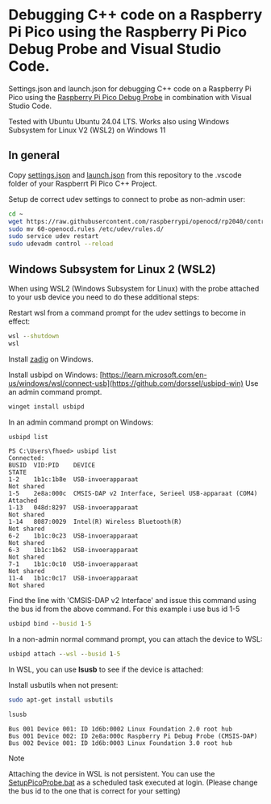 # Debugging C++ code on a Raspberry Pi Pico using the Raspberry Pi Pico Debug Probe and Visual Studio Code.

Settings.json and launch.json  for debugging C++ code on a Raspberry Pi Pico using the [Raspberry Pi Pico Debug Probe](https://www.raspberrypi.com/products/debug-probe/) in combination with Visual Studio Code.

Tested with Ubuntu Ubuntu 24.04 LTS. Works also using Windows Subsystem for Linux V2 (WSL2) on Windows 11

## In general

Copy [settings.json](https://github.com/fhoedemakers/PicoDebugProbeVsCodeConfig/blob/main/settings.json) and [launch.json](https://github.com/fhoedemakers/PicoDebugProbeVsCodeConfig/blob/main/launch.json) from this repository to the .vscode folder of your Raspberrt Pi Pico C++ Project.

Setup de correct udev settings to connect to probe as non-admin user:

```bash
cd ~
wget https://raw.githubusercontent.com/raspberrypi/openocd/rp2040/contrib/60-openocd.rules
sudo mv 60-openocd.rules /etc/udev/rules.d/
sudo service udev restart
sudo udevadm control --reload
```

## Windows Subsystem for Linux 2 (WSL2) 

When using WSL2 (Windows Subsystem for Linux) with the probe attached to your usb device you need to do these additional steps:


Restart wsl from a command prompt for the udev settings to become in effect:

```cmd
wsl --shutdown
wsl
```

Install [zadig](https://zadig.akeo.ie/) on Windows.

Install usbipd on Windows:  [https://learn.microsoft.com/en-us/windows/wsl/connect-usb](https://github.com/dorssel/usbipd-win) Use an admin command prompt.

```cmd
winget install usbipd
```

In an admin command prompt on Windows:

```cmd
usbipd list
```

```
PS C:\Users\fhoed> usbipd list
Connected:
BUSID  VID:PID    DEVICE                                                        STATE
1-2    1b1c:1b8e  USB-invoerapparaat                                            Not shared
1-5    2e8a:000c  CMSIS-DAP v2 Interface, Serieel USB-apparaat (COM4)           Attached
1-13   048d:8297  USB-invoerapparaat                                            Not shared
1-14   8087:0029  Intel(R) Wireless Bluetooth(R)                                Not shared
6-2    1b1c:0c23  USB-invoerapparaat                                            Not shared
6-3    1b1c:1b62  USB-invoerapparaat                                            Not shared
7-1    1b1c:0c10  USB-invoerapparaat                                            Not shared
11-4   1b1c:0c17  USB-invoerapparaat                                            Not shared
```

Find the line with 'CMSIS-DAP v2 Interface' and issue this command using the bus id from the above command. For this example i use bus id 1-5


```cmd
usbipd bind --busid 1-5
```

In a non-admin normal command prompt, you can attach the device to WSL:

```cmd
usbipd attach --wsl --busid 1-5
```

In WSL, you can use **lsusb** to see if the device is attached:

Install usbutils when not present:

```bash
sudo apt-get install usbutils
```

```bash
lsusb
```

```
Bus 001 Device 001: ID 1d6b:0002 Linux Foundation 2.0 root hub
Bus 001 Device 002: ID 2e8a:000c Raspberry Pi Debug Probe (CMSIS-DAP)
Bus 002 Device 001: ID 1d6b:0003 Linux Foundation 3.0 root hub
```


> [!NOTE]
> Attaching the device in WSL is not persistent. You can use the [SetupPicoProbe.bat](https://github.com/fhoedemakers/PicoDebugProbeVsCodeConfig/blob/main/SetupPicoProbe.bat) as a scheduled task executed at login. (Please change the bus id to the one that is correct for your setting)


